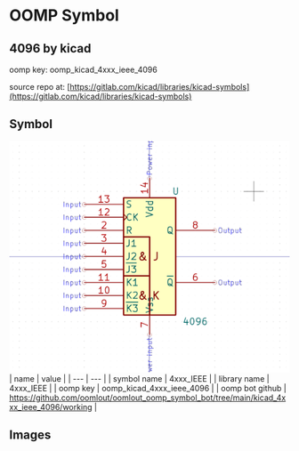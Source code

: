 # OOMP Symbol  
## 4096  by kicad  
  
oomp key: oomp_kicad_4xxx_ieee_4096  
  
source repo at: [https://gitlab.com/kicad/libraries/kicad-symbols](https://gitlab.com/kicad/libraries/kicad-symbols)  
## Symbol  
  
[![working.png](working_600.png)](working.png)  
| name | value | 
| --- | --- | 
| symbol name | 4xxx_IEEE | 
| library name | 4xxx_IEEE | 
| oomp key | oomp_kicad_4xxx_ieee_4096 | 
| oomp bot github | https://github.com/oomlout/oomlout_oomp_symbol_bot/tree/main/kicad_4xxx_ieee_4096/working | 
## Images  
